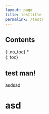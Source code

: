 ```yaml
---
layout: page
title: testtitle
permalink: /test/
---
```

## Contents
{:.no_toc}
*  
{: toc}

## test man!
asdsad

# asd
